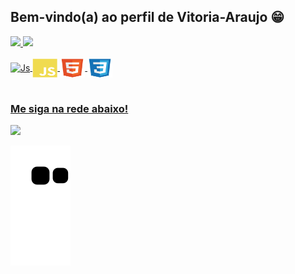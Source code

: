 ## Bem-vindo(a) ao perfil de Vitoria-Araujo 😁

 <div>
   <a href="https://github.com/Vitoria-Araujo">
   <img height="180em" src="https://github-readme-stats.vercel.app/api?username=Vitoria-Araujo&show_icons=true&theme=tokyonight&include_all_commits=true&count_private=true"/>
   <img height="180em" src="https://github-readme-stats.vercel.app/api/top-langs/?username=Vitoria-Araujo&layout=compact&langs_count=6&theme=tokyonight"/>

</div>
<div style="display: inline_block"><br>
  <img  align="center" alt="Js" height="30" width="40" src="https://cdn.jsdelivr.net/gh/devicons/devicon/icons/java/java-original.svg" />
  <img align="center" alt="Js" height="30" width="40" src="https://raw.githubusercontent.com/devicons/devicon/master/icons/javascript/javascript-plain.svg">
  <img align="center" alt="HTML" height="30" width="40" src="https://raw.githubusercontent.com/devicons/devicon/master/icons/html5/html5-original.svg">
  <img align="center" alt="CSS" height="30" width="40" src="https://raw.githubusercontent.com/devicons/devicon/master/icons/css3/css3-original.svg">
</div>
 
 <br>
 
  ### Me siga na rede abaixo!
 
<div> 
 
  
  <a href="www.linkedin.com/in/vitória-araújo-ti" target="_blank"><img src="https://img.shields.io/badge/-LinkedIn-%230077B5?style=for-the-badge&logo=linkedin&logoColor=white" target="_blank"></a> 
 
  ![Snake animation](https://github.com/Vitoria-Araujo/Vitoria-Araujo/blob/output/github-contribution-grid-snake.svg)

</div>
